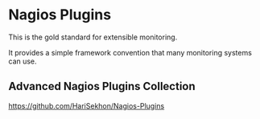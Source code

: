 # Nagios Plugins

This is the gold standard for extensible monitoring.

It provides a simple framework convention that many monitoring systems can use.

## Advanced Nagios Plugins Collection

https://github.com/HariSekhon/Nagios-Plugins
